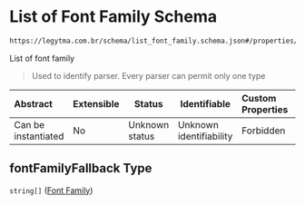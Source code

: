 # List of Font Family Schema

```txt
https://legytma.com.br/schema/list_font_family.schema.json#/properties/fontFamilyFallback
```

List of font family


> Used to identify parser. Every parser can permit only one type
>

| Abstract            | Extensible | Status         | Identifiable            | Custom Properties | Additional Properties | Access Restrictions | Defined In                                                                          |
| :------------------ | ---------- | -------------- | ----------------------- | :---------------- | --------------------- | ------------------- | ----------------------------------------------------------------------------------- |
| Can be instantiated | No         | Unknown status | Unknown identifiability | Forbidden         | Allowed               | none                | [text_style.schema.json\*](../schema/text_style.schema.json) |

## fontFamilyFallback Type

`string[]` ([Font Family](list_font_family-font-family.md))
